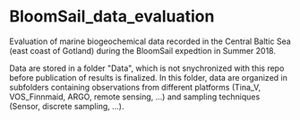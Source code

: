 # BloomSail_data_evaluation
Evaluation of marine biogeochemical data recorded in the Central Baltic Sea (east coast of Gotland) during the BloomSail expedtion in Summer 2018.

Data are stored in a folder "Data", which is not snychronized with this repo before publication of results is finalized. In this folder, data are organized in subfolders containing observations from different platforms (Tina_V, VOS_Finnmaid, ARGO, remote sensing, ...) and sampling techniques (Sensor, discrete sampling, ...).

